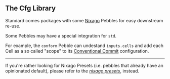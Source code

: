 ## The Cfg Library

Standard comes packages with some [Nixago][nixago] Pebbles for easy
downstream re-use.

Some Pebbles may have a special integration for `std`.

For example, the `conform` Pebble can undestand `inputs.cells`
and add each Cell as a so called "scope" to its
[Conventional Commit][conventional-commit] configuration.

[nixago]: https://github.com/nix-community/nixago
[conform]: conform.md
[conventional-commit]: https://www.conventionalcommits.org/

---

If you're rather looking for Nixago Presets (i.e. pebbles that already have an opinionated default), please refer to the [_nixago presets_][presets], instead.

[presets]: ../../../reference/presets/nixago
